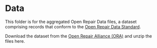 # Data

This folder is for the aggregated Open Repair Data files, a dataset comprising records that conform to the [Open Repair Data Standard](https://openrepair.org/open-data/open-standard/).

Download the dataset from the [Open Repair Alliance (ORA)](https://openrepair.org/open-data/downloads/) and unzip the files here.
